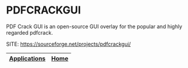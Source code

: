 # PDFCRACKGUI

 PDF Crack GUI is an open-source GUI overlay for the popular and highly regarded pdfcrack.

 SITE: https://sourceforge.net/projects/pdfcrackgui/

 | [Applications](https://portable-linux-apps.github.io/apps.html) | [Home](https://portable-linux-apps.github.io)
 | --- | --- |
